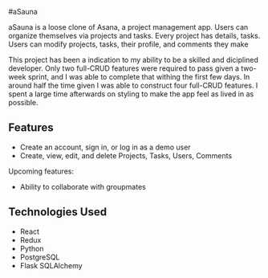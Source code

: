 #aSauna

aSauna is a loose clone of Asana, a project management app. Users can organize themselves via projects and tasks. Every project has details, tasks. Users can modify projects, tasks, their profile, and comments they make

This project has been a indication to my ability to be a skilled and diciplined developer. Only two full-CRUD features were required to pass given a two-week sprint, and I was able to complete that withing the first few days. In around half the time given I was able to construct four full-CRUD features. I spent a large time afterwards on styling to make the app feel as lived in as possible.

## Features

* Create an account, sign in, or log in as a demo user
* Create, view, edit, and delete Projects, Tasks, Users, Comments

Upcoming features:
* Ability to collaborate with groupmates

## Technologies Used
* React
* Redux
* Python
* PostgreSQL
* Flask SQLAlchemy
